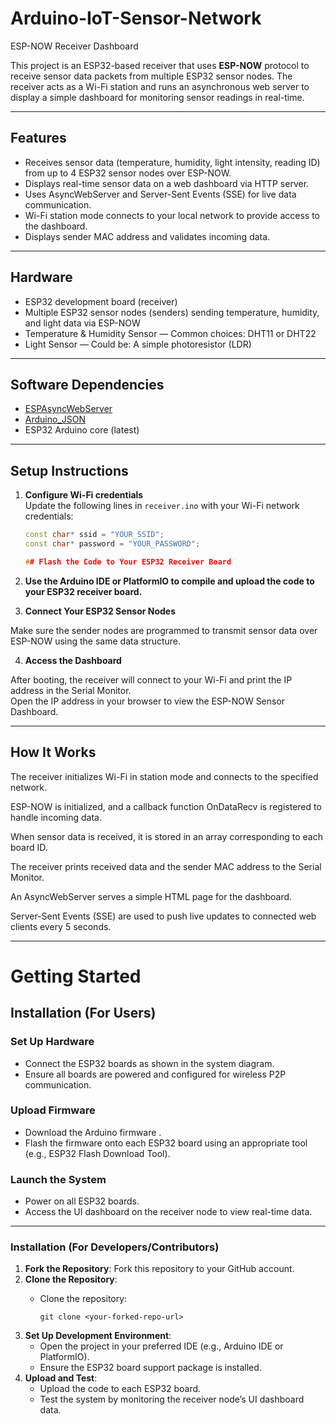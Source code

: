 # Arduino-IoT-Sensor-Network
ESP-NOW Receiver Dashboard

This project is an ESP32-based receiver that uses **ESP-NOW** protocol to receive sensor data packets from multiple ESP32 sensor nodes. The receiver acts as a Wi-Fi station and runs an asynchronous web server to display a simple dashboard for monitoring sensor readings in real-time.

---

## Features

- Receives sensor data (temperature, humidity, light intensity, reading ID) from up to 4 ESP32 sensor nodes over ESP-NOW.
- Displays real-time sensor data on a web dashboard via HTTP server.
- Uses AsyncWebServer and Server-Sent Events (SSE) for live data communication.
- Wi-Fi station mode connects to your local network to provide access to the dashboard.
- Displays sender MAC address and validates incoming data.

---

## Hardware

- ESP32 development board (receiver)
- Multiple ESP32 sensor nodes (senders) sending temperature, humidity, and light data via ESP-NOW
- Temperature & Humidity Sensor — Common choices: DHT11 or DHT22
- Light Sensor — Could be: A simple photoresistor (LDR)

---

## Software Dependencies

- [ESPAsyncWebServer](https://github.com/me-no-dev/ESPAsyncWebServer)
- [Arduino_JSON](https://github.com/arduino-libraries/Arduino_JSON)
- ESP32 Arduino core (latest)

---

## Setup Instructions

1. **Configure Wi-Fi credentials**  
   Update the following lines in `receiver.ino` with your Wi-Fi network credentials:
   ```cpp
   const char* ssid = "YOUR_SSID";
   const char* password = "YOUR_PASSWORD";

   ## Flash the Code to Your ESP32 Receiver Board

2. **Use the Arduino IDE or PlatformIO to compile and upload the code to your ESP32 receiver board.**

3. **Connect Your ESP32 Sensor Nodes**

Make sure the sender nodes are programmed to transmit sensor data over ESP-NOW using the same data structure.

4. **Access the Dashboard**

After booting, the receiver will connect to your Wi-Fi and print the IP address in the Serial Monitor.  
Open the IP address in your browser to view the ESP-NOW Sensor Dashboard.

---
## How It Works
The receiver initializes Wi-Fi in station mode and connects to the specified network.

ESP-NOW is initialized, and a callback function OnDataRecv is registered to handle incoming data.

When sensor data is received, it is stored in an array corresponding to each board ID.

The receiver prints received data and the sender MAC address to the Serial Monitor.

An AsyncWebServer serves a simple HTML page for the dashboard.

Server-Sent Events (SSE) are used to push live updates to connected web clients every 5 seconds.
   
---
# Getting Started

## Installation (For Users)

### Set Up Hardware
- Connect the ESP32 boards as shown in the system diagram.
- Ensure all boards are powered and configured for wireless P2P communication.

### Upload Firmware
- Download the Arduino firmware .
- Flash the firmware onto each ESP32 board using an appropriate tool (e.g., ESP32 Flash Download Tool).

### Launch the System
- Power on all ESP32 boards.
- Access the UI dashboard on the receiver node to view real-time data.

---

### Installation (For Developers/Contributors)

1. **Fork the Repository**: Fork this repository to your GitHub account.
2. **Clone the Repository**:
   - Clone the repository:

     ```
     git clone <your-forked-repo-url>
     ```
3. **Set Up Development Environment**:
   - Open the project in your preferred IDE (e.g., Arduino IDE or PlatformIO).
   - Ensure the ESP32 board support package is installed.
4. **Upload and Test**:
   - Upload the code to each ESP32 board.
   - Test the system by monitoring the receiver node’s UI dashboard data.
